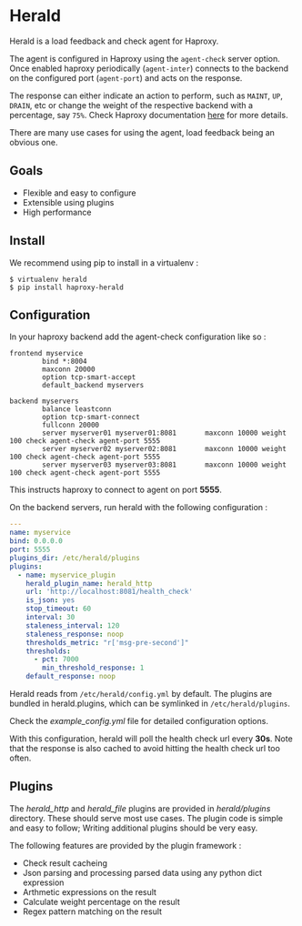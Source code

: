 # Herald

Herald is a load feedback and check agent for Haproxy.

The agent is configured in Haproxy using the `agent-check` server option. Once enabled haproxy periodically (`agent-inter`) connects to the backend on the configured port (`agent-port`) and acts on the response.

The response can either indicate an action to perform, such as `MAINT`, `UP`, `DRAIN`, etc or change the weight of the respective backend with a percentage, say `75%`. Check Haproxy documentation [here](https://cbonte.github.io/haproxy-dconv/1.6/configuration.html#5.2-agent-check) for more details.

There are many use cases for using the agent, load feedback being an obvious one.

## Goals

* Flexible and easy to configure
* Extensible using plugins
* High performance

## Install

We recommend using pip to install in a virtualenv :

```
$ virtualenv herald
$ pip install haproxy-herald
```

## Configuration

In your haproxy backend add the agent-check configuration like so :

```
frontend myservice
        bind *:8004
        maxconn 20000
        option tcp-smart-accept
        default_backend myservers

backend myservers
        balance leastconn
        option tcp-smart-connect
        fullconn 20000
        server myserver01 myserver01:8081       maxconn 10000 weight 100 check agent-check agent-port 5555
        server myserver02 myserver02:8081       maxconn 10000 weight 100 check agent-check agent-port 5555
        server myserver03 myserver03:8081       maxconn 10000 weight 100 check agent-check agent-port 5555
```

This instructs haproxy to connect to agent on port **5555**.

On the backend servers, run herald with the following configuration :

```yaml
---
name: myservice
bind: 0.0.0.0
port: 5555
plugins_dir: /etc/herald/plugins
plugins:
  - name: myservice_plugin
    herald_plugin_name: herald_http
    url: 'http://localhost:8081/health_check'
    is_json: yes
    stop_timeout: 60
    interval: 30
    staleness_interval: 120
    staleness_response: noop
    thresholds_metric: "r['msg-pre-second']"
    thresholds:
      - pct: 7000
        min_threshold_response: 1
    default_response: noop
```

Herald reads from `/etc/herald/config.yml` by default. The plugins are bundled in herald.plugins, which can be symlinked in `/etc/herald/plugins`.

Check the *example_config.yml* file for detailed configuration options.

With this configuration, herald will poll the health check url every **30s**. Note that the response is also cached to avoid hitting the health check url too often.

## Plugins

The *herald_http* and *herald_file* plugins are provided in *herald/plugins* directory. These should serve most use cases. The plugin code is simple and easy to follow; Writing additional plugins should be very easy.

The following features are provided by the plugin framework :

* Check result cacheing
* Json parsing and processing parsed data using any python dict expression
* Arthmetic expressions on the result
* Calculate weight percentage on the result
* Regex pattern matching on the result
